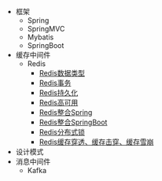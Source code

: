 
- 框架
    - Spring
    - SpringMVC
    - Mybatis
    - SpringBoot
- 缓存中间件
    - Redis
        - [Redis数据类型](缓存中间件/redis/1、redis-数据类型.md)
        - [Redis事务](缓存中间件/redis/2、redis-事务.md)
        - [Redis持久化](缓存中间件/redis/3、redis-持久化.md)
        - [Redis高可用](缓存中间件/redis/4、redis-高可用.md)
        - [Redis整合Spring](缓存中间件/redis/5、redis-Spring整合.md)
        - [Redis整合SpringBoot](缓存中间件/redis/6、redis-SpringBoot整合.md)
        - [Redis分布式锁](缓存中间件/redis/7、redis-分布式锁.md)
        - [Redis缓存穿透、缓存击穿、缓存雪崩](缓存中间件/redis/8、redis-缓存穿透、缓存击穿、缓存雪崩.md)
- 设计模式
- 消息中间件
    - Kafka
